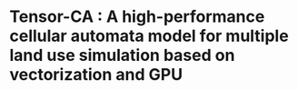 # Tensor-CA  : A high-performance cellular automata model for multiple land use simulation based on vectorization and GPU